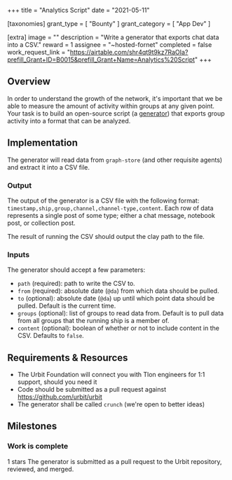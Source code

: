 +++
title = "Analytics Script"
date = "2021-05-11"

[taxonomies]
grant_type = [ "Bounty" ]
grant_category = [ "App Dev" ]

[extra]
image = ""
description = "Write a generator that exports chat data into a CSV."
reward = 1
assignee = "~hosted-fornet"
completed = false
work_request_link = "https://airtable.com/shr4qt9t9kz7RaOIa?prefill_Grant+ID=B0015&prefill_Grant+Name=Analytics%20Script"
+++

## Overview

In order to understand the growth of the network, it's important that we be able to measure the amount of activity within groups at any given point. Your task is to build an open-source script (a [generator](https://urbit.org/docs/tutorials/hoon/hoon-school/generators/)) that exports group activity into a format that can be analyzed.

## Implementation

The generator will read data from `graph-store` (and other requisite agents) and extract it into a CSV file.

### Output

The output of the generator is a CSV file with the following format: `timestamp,ship,group,channel,channel-type,content`. Each row of data represents a single post of some type; either a chat message, notebook post, or collection post.

The result of running the CSV should output the clay path to the file.

### Inputs

The generator should accept a few parameters:

- `path` (required): path to write the CSV to.
- `from` (required): absolute date (`@da`) from which data should be pulled.
- `to` (optional): absolute date (`@da`) up until which point data should be pulled. Default is the current time.
- `groups` (optional): list of groups to read data from. Default is to pull data from all groups that the running ship is a member of.
- `content` (optional): boolean of whether or not to include content in the CSV. Defaults to `false`.

## Requirements & Resources

- The Urbit Foundation will connect you with Tlon engineers for 1:1 support, should you need it
- Code should be submitted as a pull request against https://github.com/urbit/urbit
- The generator shall be called `crunch` (we're open to better ideas)

## Milestones

### Work is complete

1 stars
The generator is submitted as a pull request to the Urbit repository, reviewed, and merged.
